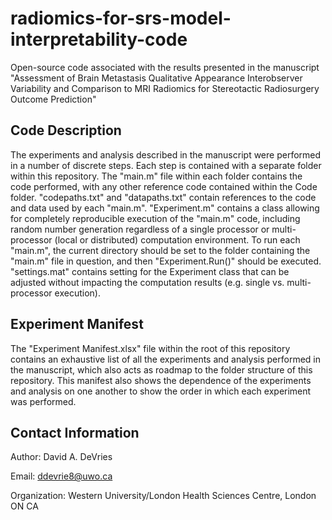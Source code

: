 # radiomics-for-srs-model-interpretability-code
Open-source code associated with the results presented in the manuscript "Assessment of Brain Metastasis Qualitative Appearance Interobserver Variability and Comparison to MRI Radiomics for Stereotactic Radiosurgery Outcome Prediction"

## Code Description
The experiments and analysis described in the manuscript were performed in a number of discrete steps. Each step is contained with a separate folder within this repository. The "main.m" file within each folder contains the code performed, with any other reference code contained within the Code folder. "codepaths.txt" and "datapaths.txt" contain references to the code and data used by each "main.m". "Experiment.m" contains a class allowing for completely reproducible execution of the "main.m" code, including random number generation regardless of a single processor or multi-processor (local or distributed) computation environment. To run each "main.m", the current directory should be set to the folder containing the "main.m" file in question, and then "Experiment.Run()" should be executed. "settings.mat" contains setting for the Experiment class that can be adjusted without impacting the computation results (e.g. single vs. multi-processor execution).

## Experiment Manifest
The "Experiment Manifest.xlsx" file within the root of this repository contains an exhaustive list of all the experiments and analysis performed in the manuscript, which also acts as roadmap to the folder structure of this repository. This manifest also shows the dependence of the experiments and analysis on one another to show the order in which each experiment was performed.

## Contact Information
Author: David A. DeVries

Email: ddevrie8@uwo.ca

Organization: Western University/London Health Sciences Centre, London ON CA